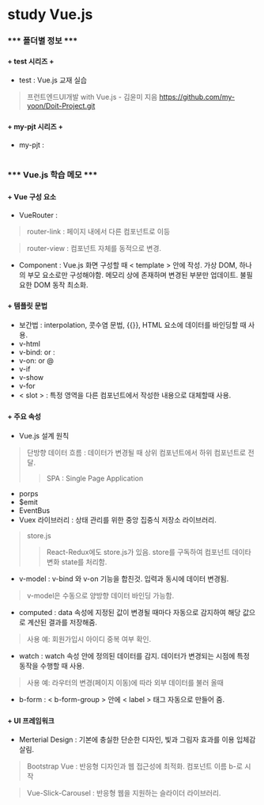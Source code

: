 # study Vue.js
###
### *** 폴더별 정보 ***
####
#### + test 시리즈 +
+ test : Vue.js 교재 실습
> 프런트엔드UI개발 with Vue.js - 김윤미 지음
> https://github.com/my-yoon/Doit-Project.git
###
#### + my-pjt 시리즈  + 
+ my-pjt : 
#
#
#
### *** Vue.js 학습 메모 *** 
###
#### + Vue 구성 요소 
+ VueRouter :
> router-link : 페이지 내에서 다른 컴포넌트로 이등

> router-view : 컴포넌트 자체를 동적으로 변경.
+ Component : Vue.js 화면 구성할 때 < template > 안에 작성. 가상 DOM, 하나의 부모 요소로만 구성해야함. 메모리 상에 존재하며 변경된 부분만 업데이트. 불필요한 DOM 동작 최소화.
###
#### + 템플릿 문법
+ 보간법 : interpolation, 콧수염 문법, {{}}, HTML 요소에 데이터를 바인딩할 때 사용.
+ v-html
+ v-bind: or :
+ v-on: or @
+ v-if
+ v-show
+ v-for
+ < slot > : 특정 영역을 다른 컴포넌트에서 작성한 내용으로 대체할때 사용.
###
#### + 주요 속성 
+ Vue.js 설계 원칙 
> 단방향 데이터 흐름 : 데이터가 변경될 때 상위 컴포넌트에서 하위 컴포넌트로 전달. 
>> SPA : Single Page Application 
+ porps 
+ $emit 
+ EventBus 
+ Vuex 라이브러리 : 상태 관리를 위한 중앙 집중식 저장소 라이브러리. 
> store.js
>> React-Redux에도 store.js가 있음. store를 구독하여 컴포넌트 데이타 변화 state를 처리함. 
+ v-model : v-bind 와 v-on 기능을 합친것. 입력과 동시에 데이터 변경됨.
> v-model은 수동으로 양방향 데이터 바인딩 가능함. 
+ computed : data 속성에 지정된 값이 변경될 때마다 자동으로 감지하여 해당 값으로 계산된 결과를 저장해줌. 
> 사용 예: 회원가입시 아이디 중복 여부 확인.
+ watch : watch 속성 안에 정의된 데이터를 감지. 데이터가 변경되는 시점에 특정 동작을 수행할 때 사용.
> 사용 예: 라우터의 변경(페이지 이동)에 따라 외부 데이터를 불러 올때
+ b-form : < b-form-group > 안에 < label > 태그 자동으로 만들어 줌. 
###
#### + UI 프레임워크
+ Merterial Design : 기본에 충실한 단순한 디자인, 빛과 그림자 효과를 이용 입체감 살림.
> Bootstrap Vue : 반응형 디자인과 웹 접근성에 최적화. 컴포넌트 이름 b-로 시작 

> Vue-Slick-Carousel : 반응형 웹을 지원하는 슬라이더 라이브러리.
#
#
#